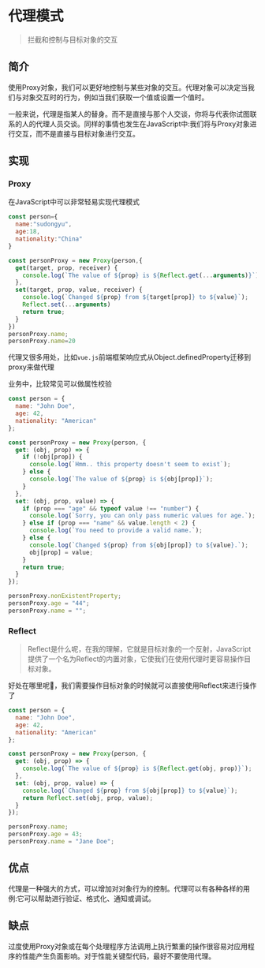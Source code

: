 # 代理模式

> 拦截和控制与目标对象的交互

## 简介

使用Proxy对象，我们可以更好地控制与某些对象的交互。代理对象可以决定当我们与对象交互时的行为，例如当我们获取一个值或设置一个值时。

 一般来说，代理是指某人的替身。而不是直接与那个人交谈，你将与代表你试图联系的人的代理人员交谈。同样的事情也发生在JavaScript中:我们将与Proxy对象进行交互，而不是直接与目标对象进行交互。

## 实现

### Proxy

在JavaScript中可以非常轻易实现代理模式

```js
const person={
  name:"sudongyu",
  age:18,
  nationality:"China"
}

const personProxy = new Proxy(person,{
  get(target, prop, receiver) {
    console.log(`The value of ${prop} is ${Reflect.get(...arguments)}`)
  },
  set(target, prop, value, receiver) {
    console.log(`Changed ${prop} from ${target[prop]} to ${value}`);
    Reflect.set(...arguments)
    return true;
  }
})
personProxy.name;
personProxy.name=20

```

代理又很多用处，比如`vue.js`前端框架响应式从Object.definedProperty迁移到proxy来做代理

业务中，比较常见可以做属性校验

```js
const person = {
  name: "John Doe",
  age: 42,
  nationality: "American"
};

const personProxy = new Proxy(person, {
  get: (obj, prop) => {
    if (!obj[prop]) {
      console.log(`Hmm.. this property doesn't seem to exist`);
    } else {
      console.log(`The value of ${prop} is ${obj[prop]}`);
    }
  },
  set: (obj, prop, value) => {
    if (prop === "age" && typeof value !== "number") {
      console.log(`Sorry, you can only pass numeric values for age.`);
    } else if (prop === "name" && value.length < 2) {
      console.log(`You need to provide a valid name.`);
    } else {
      console.log(`Changed ${prop} from ${obj[prop]} to ${value}.`);
      obj[prop] = value;
    }
    return true;
  }
});

personProxy.nonExistentProperty;
personProxy.age = "44";
personProxy.name = "";
```

### Reflect

> Reflect是什么呢，在我的理解，它就是目标对象的一个反射，JavaScript提供了一个名为Reflect的内置对象，它使我们在使用代理时更容易操作目标对象。

好处在哪里呢🧐，我们需要操作目标对象的时候就可以直接使用Reflect来进行操作了

```js
const person = {
  name: "John Doe",
  age: 42,
  nationality: "American"
};

const personProxy = new Proxy(person, {
  get: (obj, prop) => {
    console.log(`The value of ${prop} is ${Reflect.get(obj, prop)}`);
  },
  set: (obj, prop, value) => {
    console.log(`Changed ${prop} from ${obj[prop]} to ${value}`);
    return Reflect.set(obj, prop, value);
  }
});

personProxy.name;
personProxy.age = 43;
personProxy.name = "Jane Doe";
```

## 优点

 代理是一种强大的方式，可以增加对对象行为的控制。代理可以有各种各样的用例:它可以帮助进行验证、格式化、通知或调试。

## 缺点

 过度使用Proxy对象或在每个处理程序方法调用上执行繁重的操作很容易对应用程序的性能产生负面影响。对于性能关键型代码，最好不要使用代理。